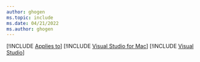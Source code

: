 ```yaml
---
author: ghogen
ms.topic: include
ms.date: 04/21/2022
ms.author: ghogen
---
```

[!INCLUDE [Applies to](../applies-md.md)] [!INCLUDE [Visual Studio for Mac](./_vsmacnoversion.md)] [!INCLUDE [Visual Studio](./_not-vs-windows.md)] 